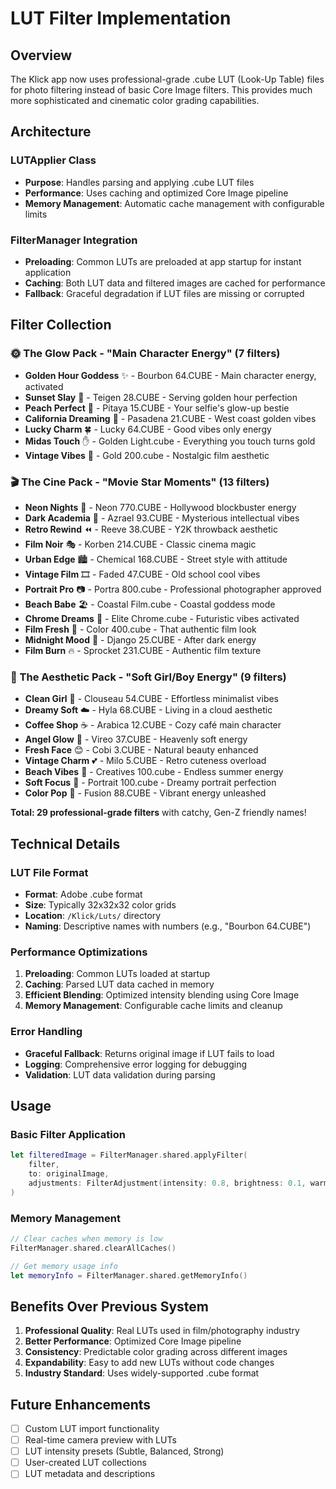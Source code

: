 # LUT Filter Implementation

## Overview

The Klick app now uses professional-grade .cube LUT (Look-Up Table) files for photo filtering instead of basic Core Image filters. This provides much more sophisticated and cinematic color grading capabilities.

## Architecture

### LUTApplier Class
- **Purpose**: Handles parsing and applying .cube LUT files
- **Performance**: Uses caching and optimized Core Image pipeline
- **Memory Management**: Automatic cache management with configurable limits

### FilterManager Integration
- **Preloading**: Common LUTs are preloaded at app startup for instant application
- **Caching**: Both LUT data and filtered images are cached for performance
- **Fallback**: Graceful degradation if LUT files are missing or corrupted

## Filter Collection

### 🌞 The Glow Pack - "Main Character Energy" (7 filters)
- **Golden Hour Goddess** ✨ - Bourbon 64.CUBE - Main character energy, activated
- **Sunset Slay** 🌅 - Teigen 28.CUBE - Serving golden hour perfection
- **Peach Perfect** 🍑 - Pitaya 15.CUBE - Your selfie's glow-up bestie
- **California Dreaming** 🌴 - Pasadena 21.CUBE - West coast golden vibes
- **Lucky Charm** 🍀 - Lucky 64.CUBE - Good vibes only energy
- **Midas Touch** ✋ - Golden Light.cube - Everything you touch turns gold
- **Vintage Vibes** 📸 - Gold 200.cube - Nostalgic film aesthetic

### 🎬 The Cine Pack - "Movie Star Moments" (13 filters)
- **Neon Nights** 🌃 - Neon 770.CUBE - Hollywood blockbuster energy
- **Dark Academia** 🖤 - Azrael 93.CUBE - Mysterious intellectual vibes
- **Retro Rewind** ⏪ - Reeve 38.CUBE - Y2K throwback aesthetic
- **Film Noir** 🎭 - Korben 214.CUBE - Classic cinema magic
- **Urban Edge** 🏙️ - Chemical 168.CUBE - Street style with attitude
- **Vintage Film** 🎞️ - Faded 47.CUBE - Old school cool vibes
- **Portrait Pro** 📷 - Portra 800.cube - Professional photographer approved
- **Beach Babe** 🏖️ - Coastal Film.cube - Coastal goddess mode
- **Chrome Dreams** 💎 - Elite Chrome.cube - Futuristic vibes activated
- **Film Fresh** 🎨 - Color 400.cube - That authentic film look
- **Midnight Mood** 🌙 - Django 25.CUBE - After dark energy
- **Film Burn** 🔥 - Sprocket 231.CUBE - Authentic film texture

### 💫 The Aesthetic Pack - "Soft Girl/Boy Energy" (9 filters)
- **Clean Girl** 🤍 - Clouseau 54.CUBE - Effortless minimalist vibes
- **Dreamy Soft** ☁️ - Hyla 68.CUBE - Living in a cloud aesthetic
- **Coffee Shop** ☕ - Arabica 12.CUBE - Cozy café main character
- **Angel Glow** 👼 - Vireo 37.CUBE - Heavenly soft energy
- **Fresh Face** 😊 - Cobi 3.CUBE - Natural beauty enhanced
- **Vintage Charm** 💕 - Milo 5.CUBE - Retro cuteness overload
- **Beach Vibes** 🌊 - Creatives 100.cube - Endless summer energy
- **Soft Focus** 🌸 - Portrait 100.cube - Dreamy portrait perfection
- **Color Pop** 🎨 - Fusion 88.CUBE - Vibrant energy unleashed

**Total: 29 professional-grade filters** with catchy, Gen-Z friendly names!

## Technical Details

### LUT File Format
- **Format**: Adobe .cube format
- **Size**: Typically 32x32x32 color grids
- **Location**: `/Klick/Luts/` directory
- **Naming**: Descriptive names with numbers (e.g., "Bourbon 64.CUBE")

### Performance Optimizations
1. **Preloading**: Common LUTs loaded at startup
2. **Caching**: Parsed LUT data cached in memory
3. **Efficient Blending**: Optimized intensity blending using Core Image
4. **Memory Management**: Configurable cache limits and cleanup

### Error Handling
- **Graceful Fallback**: Returns original image if LUT fails to load
- **Logging**: Comprehensive error logging for debugging
- **Validation**: LUT data validation during parsing

## Usage

### Basic Filter Application
```swift
let filteredImage = FilterManager.shared.applyFilter(
    filter, 
    to: originalImage, 
    adjustments: FilterAdjustment(intensity: 0.8, brightness: 0.1, warmth: 0.0)
)
```

### Memory Management
```swift
// Clear caches when memory is low
FilterManager.shared.clearAllCaches()

// Get memory usage info
let memoryInfo = FilterManager.shared.getMemoryInfo()
```

## Benefits Over Previous System

1. **Professional Quality**: Real LUTs used in film/photography industry
2. **Better Performance**: Optimized Core Image pipeline
3. **Consistency**: Predictable color grading across different images
4. **Expandability**: Easy to add new LUTs without code changes
5. **Industry Standard**: Uses widely-supported .cube format

## Future Enhancements

- [ ] Custom LUT import functionality
- [ ] Real-time camera preview with LUTs
- [ ] LUT intensity presets (Subtle, Balanced, Strong)
- [ ] User-created LUT collections
- [ ] LUT metadata and descriptions
